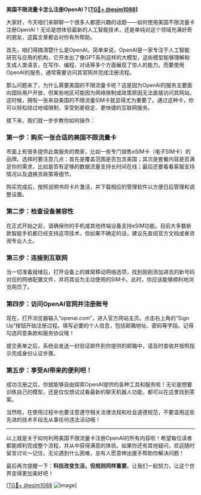 **美国不限流量卡怎么注册OpenAI？[[TG💪+ @esim1088](https://t.me/s/esim1088)]**

大家好，今天咱们来聊聊一个很多人都感兴趣的话题——如何使用美国不限流量卡注册OpenAI！无论是想体验最新的人工智能技术，还是单纯对这个领域充满好奇的朋友，这篇文章都会对你有所帮助。

首先，咱们得搞清楚什么是OpenAI。简单来说，OpenAI是一家专注于人工智能研究与应用的机构，它开发出了像GPT系列这样的大模型，这些模型能够理解和生成人类语言，在写作、编程、对话等多个方面展现了惊人的能力。而要使用OpenAI的服务，通常需要访问其官网并完成注册流程。

那么问题来了，为什么需要美国的不限流量卡呢？这是因为OpenAI的服务主要面向国际用户开放，但某些地区可能因为网络限制或政策原因无法直接访问其网站。这时候，拥有一张来自美国的不限流量SIM卡就显得尤为重要了。通过这种卡，你可以轻松绕过地域限制，享受到更稳定、更快捷的互联网服务。

接下来，我们就一步步教你如何操作：

### 第一步：购买一张合适的美国不限流量卡

市面上有很多提供此类服务的商家，比如一些专门销售eSIM卡（电子SIM卡）的品牌。选择时要注意几点：首先是覆盖范围是否包含美国；其次是套餐内容是否满足你的需求，比如是否有足够的数据流量支持长时间在线；最后还要看看客服支持情况以及退换货政策等细节。

购买完成后，按照说明书将卡片激活，并下载相应的管理软件以方便日后管理和调整设置。

### 第二步：检查设备兼容性

在正式开始之前，请确保你的手机或其他终端设备支持eSIM功能。目前大多数新款智能手机都已经支持这项技术，但如果不确定的话，建议先查阅官方文档或者咨询专业人士。

### 第三步：连接到互联网

当一切准备就绪后，打开设备上的蜂窝移动网络选项，找到刚刚添加进去的新号码对应的网络配置文件，并将其设为主动使用的SIM卡。此时，你应该能够顺利地浏览网页了。

### 第四步：访问OpenAI官网并注册账号

现在，打开浏览器输入“openai.com”，进入官方网站主页。点击右上角的“Sign Up”按钮开始注册过程。填写必要的个人信息，包括邮箱地址、密码等字段。记得勾选同意条款和服务协议哦！

提交表单之后，系统会发送一封验证邮件到你提供的邮箱中，请及时查收并按照指示完成身份认证步骤。

### 第五步：享受AI带来的便利吧！

成功注册之后，你就能够自由探索OpenAI提供的各种工具和服务啦！无论是想要训练自己的模型，还是仅仅想试试看最新的聊天机器人功能，都可以在这里找到答案。

当然啦，在使用过程中也要注意遵守相关法律法规和社会道德规范，不要滥用这些先进的技术手段去从事任何违法活动哦！

---

以上就是关于如何利用美国不限流量卡注册OpenAI的所有内容啦！希望每位读者都能顺利完成整个流程，并从中获得满意的体验。如果你还有其他疑问，欢迎随时留言讨论～记住，无论遇到什么困难，总有人愿意伸出援手帮助你解决问题！

最后再次提醒一下：**科技改变生活，但规则同样重要**。让我们一起努力，让这个世界变得更加美好吧！

[[TG💪+ @esim1088](https://t.me/s/esim1088) ![Image](https://i.postimg.cc/4NQfJmqS/Snipaste-2025-05-13-00-14-12.png)]
